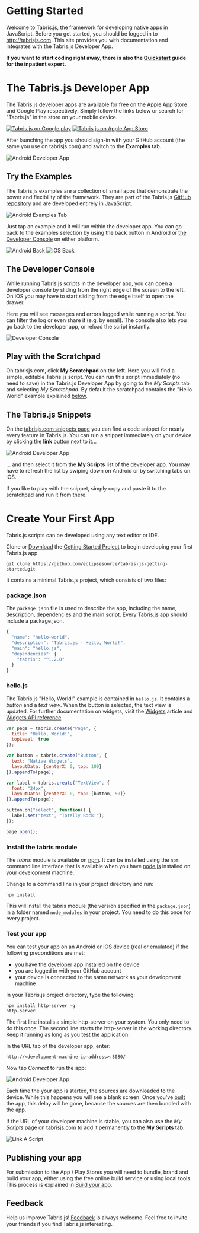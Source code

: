 ---
---
# Getting Started

Welcome to Tabris.js, the framework for developing native apps in JavaScript. Before you get started, you should be logged in to http://tabrisjs.com. This site provides you with documentation and integrates with the Tabris.js Developer App.

**If you want to start coding right away, there is also the [Quickstart](quickstart.md) guide for the inpatient expert.**

# The Tabris.js Developer App

The Tabris.js developer apps are available for free on the Apple App Store and Google Play respectively. Simply follow the links below or search for "Tabris.js" in the store on your mobile device.

[![Tabris.js on Google play](https://tabrisjs.com/assets/img/playstore-badge.png)](https://play.google.com/store/apps/details?id=com.eclipsesource.tabris.js) [![Tabris.js on Apple App Store](https://tabrisjs.com/assets/img/appstore-badge.png)](https://itunes.apple.com/us/app/tabris.js/id939600018?mt=8)

After launching the app you should sign-in with your GitHub account (the same you use on tabrisjs.com) and switch to the **Examples** tab.

![Android Developer App](img/login.png)

## Try the Examples

The Tabris.js examples are a collection of small apps that demonstrate the power and flexibility of the framework. They are part of the Tabris.js [GitHub repository](https://github.com/eclipsesource/tabris-js/tree/master/examples) and are developed entirely in JavaScript.

![Android Examples Tab](img/examples.png)

Just tap an example and it will run within the developer app. You can go back to the examples selection by using the back button in Android or [the Developer Console](#the-developer-console) on either platform.

![Android Back](img/back-android.png)         ![iOS Back](img/back-ios.png)

## The Developer Console

While running Tabris.js scripts in the developer app, you can open a developer console by sliding from the right edge of the screen to the left. On iOS you may have to start sliding from the edge itself to open the drawer.

Here you will see messages and errors logged while running a script. You can filter the log or even share it (e.g. by email). The console also lets you go back to the developer app, or reload the script instantly.

![Developer Console](img/console-android.png)

## Play with the Scratchpad

On tabrisjs.com, click **My Scratchpad** on the left. Here you will find a simple, editable Tabris.js script. You can run this script immediately (no need to save) in the Tabris.js Developer App by going to the *My Scripts* tab and selecting *My Scratchpad*. By default the scratchpad contains the "Hello World" example explained [below](#hellojs).

## The Tabris.js Snippets

On the [tabrisjs.com snippets page](https://tabrisjs.com/snippets/) you can find a code snippet for nearly every feature in Tabris.js. You can run a snippet immediately on your device by clicking the **link** button next to it...

![Android Developer App](img/button-unlinked.png)

... and then select it from the **My Scripts** list of the developer app. You may have to refresh the list by swiping down on Android or by switching tabs on iOS.

If you like to play with the snippet, simply copy and paste it to the scratchpad and run it from there.

# Create Your First App

Tabris.js scripts can be developed using any text editor or IDE.

Clone or [Download](https://github.com/eclipsesource/tabris-js-getting-started/archive/master.zip) the [Getting Started Project](https://github.com/eclipsesource/tabris-js-getting-started) to begin developing your first Tabris.js app.

    git clone https://github.com/eclipsesource/tabris-js-getting-started.git

It contains a minimal Tabris.js project, which consists of two files:

### package.json

The `package.json` file is used to describe the app, including the name, description, dependencies and the main script. Every Tabris.js app should include a package.json.

```javascript
{
  "name": "hello-world",
  "description": "Tabris.js - Hello, World!",
  "main": "hello.js",
  "dependencies": {
    "tabris": "^1.2.0"
  }
}
```

### hello.js

The Tabris.js "Hello, World!" example is contained in `hello.js`. It contains a *button* and a *text view*. When the button is selected, the text view is updated. For further documentation on widgets, visit the [Widgets](widget-basics.md) article and [Widgets API reference](api/Widget.md).

```js
var page = tabris.create("Page", {
  title: "Hello, World!",
  topLevel: true
});

var button = tabris.create("Button", {
  text: "Native Widgets",
  layoutData: {centerX: 0, top: 100}
}).appendTo(page);

var label = tabris.create("TextView", {
  font: "24px",
  layoutData: {centerX: 0, top: [button, 50]}
}).appendTo(page);

button.on("select", function() {
  label.set("text", "Totally Rock!");
});

page.open();
```

### Install the tabris module

The *tabris* module is available on [npm](https://www.npmjs.com/package/tabris). It can be installed using the `npm` command line interface that is available when you have [node.js](http://nodejs.org/) installed on your development machine.

Change to a command line in your project directory and run:

    npm install

This will install the tabris module (the version specified in the `package.json`) in a folder named `node_modules` in your project. You need to do this once for every project.

### Test your app

You can test your app on an Android or iOS device (real or emulated) if the following preconditions are met:

* you have the developer app installed on the device
* you are logged in with your GitHub account
* your device is connected to the same network as your development machine

In your Tabris.js project directory, type the following:

    npm install http-server -g
    http-server

The first line installs a simple http-server on your system. You only need to do this once. The second line starts the http-server in the working directory. Keep it running as long as you test the application.

In the URL tab of the developer app, enter:

    http://<development-machine-ip-address>:8080/

Now tap *Connect* to run the app:

![Android Developer App](img/hello.png)

Each time the your app is started, the sources are downloaded to the device. While this happens you will see a blank screen. Once you've [built](#publishing-your-app) the app, this delay will be gone, because the sources are then bundled with the app.

If the URL of your developer machine is stable, you can also use the *My Scripts* page on [tabrisjs.com](http://tabrisjs.com) to add it permanently to the **My Scripts** tab.

![Link A Script](img/link-app.png)

## Publishing your app

For submission to the App / Play Stores you will need to bundle, brand and build your app, either using the free online build service or using local tools. This process is explained in [Build your app](build.md).

## Feedback

Help us improve Tabris.js! [Feedback](mailto:care@eclipsesource.com?subject=Tabris.js%20feedback) is always welcome. Feel free to invite your friends if you find Tabris.js interesting.
